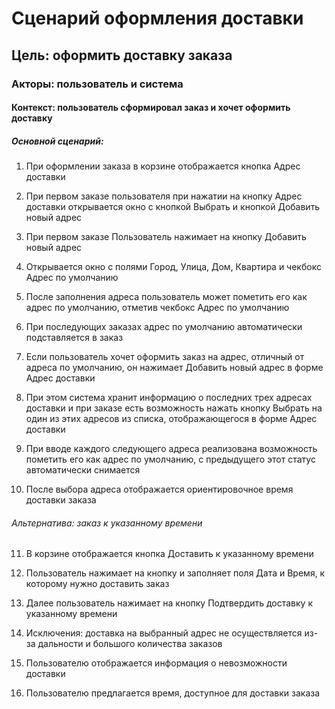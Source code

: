 # Сценарий оформления доставки

## Цель: оформить доставку заказа

### Акторы: пользователь и система

#### Контекст: пользователь сформировал заказ и хочет оформить доставку

##### Основной сценарий:

1. При оформлении заказа в корзине отображается кнопка Адрес  доставки 

2. При первом заказе пользователя при нажатии на кнопку Адрес доставки открывается окно с кнопкой Выбрать и кнопкой Добавить новый адрес

3. При первом заказе Пользователь нажимает на кнопку Добавить новый адрес

4. Открывается окно с полями Город, Улица, Дом, Квартира и чекбокс Адрес по умолчанию

5. После заполнения адреса пользователь может пометить его как адрес по умолчанию, отметив чекбокс Адрес по умолчанию

6. При последующих заказах адрес по умолчанию автоматически подставляется в заказ

7. Если пользователь хочет оформить заказ на адрес, отличный от адреса по умолчанию, он нажимает Добавить новый адрес в форме Адрес доставки

8. При этом система хранит информацию о последних трех адресах доставки и при заказе есть возможность нажать кнопку Выбрать на один из этих адресов из списка, отображающегося в форме Адрес доставки

9. При вводе каждого следующего адреса реализована возможность пометить его как адрес по умолчанию, с предыдущего этот статус автоматически снимается

10. После выбора адреса отображается ориентировочное время доставки  заказа 

###### Альтернатива: заказ к указанному времени

11. В корзине отображается кнопка Доставить к указанному времени

12. Пользователь нажимает на кнопку и заполняет поля Дата и Время, к которому нужно доставить заказ

13. Далее пользователь нажимает на кнопку Подтвердить доставку к указанному времени

14. Исключения: доставка на выбранный адрес не осуществляется из-за дальности и большого количества заказов

15. Пользователю отображается информация о невозможности доставки 

16. Пользователю предлагается время, доступное для доставки заказа 
